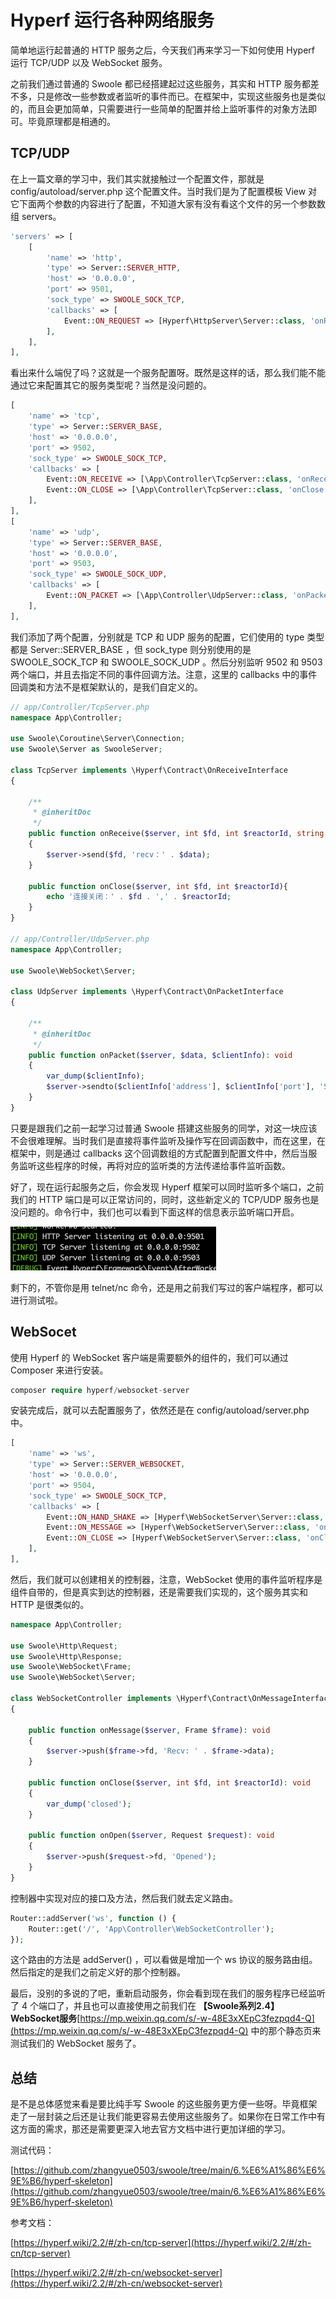 # Hyperf 运行各种网络服务

简单地运行起普通的 HTTP 服务之后，今天我们再来学习一下如何使用 Hyperf 运行 TCP/UDP 以及 WebSocket 服务。

之前我们通过普通的 Swoole 都已经搭建起过这些服务，其实和 HTTP 服务都差不多，只是修改一些参数或者监听的事件而已。在框架中，实现这些服务也是类似的，而且会更加简单，只需要进行一些简单的配置并给上监听事件的对象方法即可。毕竟原理都是相通的。

## TCP/UDP

在上一篇文章的学习中，我们其实就接触过一个配置文件，那就是 config/autoload/server.php 这个配置文件。当时我们是为了配置模板 View 对它下面两个参数的内容进行了配置，不知道大家有没有看这个文件的另一个参数数组 servers。

```php
'servers' => [
    [
        'name' => 'http',
        'type' => Server::SERVER_HTTP,
        'host' => '0.0.0.0',
        'port' => 9501,
        'sock_type' => SWOOLE_SOCK_TCP,
        'callbacks' => [
            Event::ON_REQUEST => [Hyperf\HttpServer\Server::class, 'onRequest'],
        ],
    ],
],
```

看出来什么端倪了吗？这就是一个服务配置呀。既然是这样的话，那么我们能不能通过它来配置其它的服务类型呢？当然是没问题的。

```php
[
    'name' => 'tcp',
    'type' => Server::SERVER_BASE,
    'host' => '0.0.0.0',
    'port' => 9502,
    'sock_type' => SWOOLE_SOCK_TCP,
    'callbacks' => [
        Event::ON_RECEIVE => [\App\Controller\TcpServer::class, 'onReceive'],
        Event::ON_CLOSE => [\App\Controller\TcpServer::class, 'onClose'],
    ],
],
[
    'name' => 'udp',
    'type' => Server::SERVER_BASE,
    'host' => '0.0.0.0',
    'port' => 9503,
    'sock_type' => SWOOLE_SOCK_UDP,
    'callbacks' => [
        Event::ON_PACKET => [\App\Controller\UdpServer::class, 'onPacket'],
    ],
],
```

我们添加了两个配置，分别就是 TCP 和 UDP 服务的配置，它们使用的 type 类型都是 Server::SERVER_BASE ，但 sock_type 则分别使用的是 SWOOLE_SOCK_TCP 和 SWOOLE_SOCK_UDP 。然后分别监听 9502 和 9503 两个端口，并且去指定不同的事件回调方法。注意，这里的 callbacks 中的事件回调类和方法不是框架默认的，是我们自定义的。

```php
// app/Controller/TcpServer.php
namespace App\Controller;

use Swoole\Coroutine\Server\Connection;
use Swoole\Server as SwooleServer;

class TcpServer implements \Hyperf\Contract\OnReceiveInterface
{

    /**
     * @inheritDoc
     */
    public function onReceive($server, int $fd, int $reactorId, string $data): void
    {
        $server->send($fd, 'recv：' . $data);
    }

    public function onClose($server, int $fd, int $reactorId){
        echo '连接关闭：' . $fd . ',' . $reactorId;
    }
}

// app/Controller/UdpServer.php
namespace App\Controller;

use Swoole\WebSocket\Server;

class UdpServer implements \Hyperf\Contract\OnPacketInterface
{

    /**
     * @inheritDoc
     */
    public function onPacket($server, $data, $clientInfo): void
    {
        var_dump($clientInfo);
        $server->sendto($clientInfo['address'], $clientInfo['port'], 'Server：' . $data);
    }
}
```

只要是跟我们之前一起学习过普通 Swoole 搭建这些服务的同学，对这一块应该不会很难理解。当时我们是直接将事件监听及操作写在回调函数中，而在这里，在框架中，则是通过 callbacks 这个回调数组的方式配置到配置文件中，然后当服务监听这些程序的时候，再将对应的监听类的方法传递给事件监听函数。

好了，现在运行起服务之后，你会发现 Hyperf 框架可以同时监听多个端口，之前我们的 HTTP 端口是可以正常访问的，同时，这些新定义的 TCP/UDP 服务也是没问题的。命令行中，我们也可以看到下面这样的信息表示监听端口开启。

![./img/631.png](./img/631.png)

剩下的，不管你是用 telnet/nc 命令，还是用之前我们写过的客户端程序，都可以进行测试啦。

## WebSocet

使用 Hyperf 的 WebSocket 客户端是需要额外的组件的，我们可以通过 Composer 来进行安装。

```php
composer require hyperf/websocket-server
```

安装完成后，就可以去配置服务了，依然还是在 config/autoload/server.php 中。

```php
[
    'name' => 'ws',
    'type' => Server::SERVER_WEBSOCKET,
    'host' => '0.0.0.0',
    'port' => 9504,
    'sock_type' => SWOOLE_SOCK_TCP,
    'callbacks' => [
        Event::ON_HAND_SHAKE => [Hyperf\WebSocketServer\Server::class, 'onHandShake'],
        Event::ON_MESSAGE => [Hyperf\WebSocketServer\Server::class, 'onMessage'],
        Event::ON_CLOSE => [Hyperf\WebSocketServer\Server::class, 'onClose'],
    ],
],
```

然后，我们就可以创建相关的控制器，注意，WebSocket 使用的事件监听程序是组件自带的，但是真实到达的控制器，还是需要我们实现的，这个服务其实和 HTTP 是很类似的。

```php
namespace App\Controller;

use Swoole\Http\Request;
use Swoole\Http\Response;
use Swoole\WebSocket\Frame;
use Swoole\WebSocket\Server;

class WebSocketController implements \Hyperf\Contract\OnMessageInterface, \Hyperf\Contract\OnCloseInterface, \Hyperf\Contract\OnOpenInterface
{

    public function onMessage($server, Frame $frame): void
    {
        $server->push($frame->fd, 'Recv: ' . $frame->data);
    }

    public function onClose($server, int $fd, int $reactorId): void
    {
        var_dump('closed');
    }

    public function onOpen($server, Request $request): void
    {
        $server->push($request->fd, 'Opened');
    }
}
```

控制器中实现对应的接口及方法，然后我们就去定义路由。

```php
Router::addServer('ws', function () {
    Router::get('/', 'App\Controller\WebSocketController');
});
```

这个路由的方法是 addServer() ，可以看做是增加一个 ws 协议的服务路由组。然后指定的是我们之前定义好的那个控制器。

最后，没别的多说的了吧，重新启动服务，你会看到现在我们的服务程序已经监听了 4 个端口了，并且也可以直接使用之前我们在 **【Swoole系列2.4】WebSocket服务**[https://mp.weixin.qq.com/s/-w-48E3xXEpC3fezpqd4-Q](https://mp.weixin.qq.com/s/-w-48E3xXEpC3fezpqd4-Q) 中的那个静态页来测试我们的 WebSocket 服务了。

## 总结

是不是总体感觉来看是要比纯手写 Swoole 的这些服务更方便一些呀。毕竟框架走了一层封装之后还是让我们能更容易去使用这些服务了。如果你在日常工作中有这方面的需求，那还是需要更深入地去官方文档中进行更加详细的学习。

测试代码：

[https://github.com/zhangyue0503/swoole/tree/main/6.%E6%A1%86%E6%9E%B6/hyperf-skeleton](https://github.com/zhangyue0503/swoole/tree/main/6.%E6%A1%86%E6%9E%B6/hyperf-skeleton)

参考文档：

[https://hyperf.wiki/2.2/#/zh-cn/tcp-server](https://hyperf.wiki/2.2/#/zh-cn/tcp-server)

[https://hyperf.wiki/2.2/#/zh-cn/websocket-server](https://hyperf.wiki/2.2/#/zh-cn/websocket-server)
